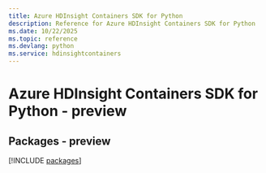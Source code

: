 ```yaml
---
title: Azure HDInsight Containers SDK for Python
description: Reference for Azure HDInsight Containers SDK for Python
ms.date: 10/22/2025
ms.topic: reference
ms.devlang: python
ms.service: hdinsightcontainers
---
```

# Azure HDInsight Containers SDK for Python - preview
## Packages - preview
[!INCLUDE [packages](hdinsight-containers-index.md)]